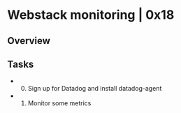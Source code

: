 # Webstack monitoring | 0x18

## Overview

## Tasks
- 0. Sign up for Datadog and install datadog-agent
- 1. Monitor some metrics
